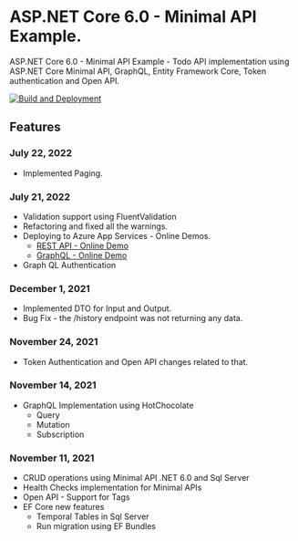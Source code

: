 # ASP.NET Core 6.0 - Minimal API Example.

ASP.NET Core 6.0 - Minimal API Example - Todo API implementation using ASP.NET Core Minimal API, GraphQL, Entity Framework Core, Token authentication and Open API.

[![Build and Deployment](https://github.com/anuraj/MinimalApi/actions/workflows/main_minimalapi-demo.yml/badge.svg)](https://github.com/anuraj/MinimalApi/actions/workflows/main_minimalapi-demo.yml)

## Features
### July 22, 2022
* Implemented Paging.

### July 21, 2022
* Validation support using FluentValidation
* Refactoring and fixed all the warnings.
* Deploying to Azure App Services - Online Demos.
	- [REST API - Online Demo](https://minimalapi-demo.azurewebsites.net/swagger/index.html)
	- [GraphQL - Online Demo](https://minimalapi-demo.azurewebsites.net/graphql)
* Graph QL Authentication

### December 1, 2021
* Implemented DTO for Input and Output.
* Bug Fix - the /history endpoint was not returning any data.

### November 24, 2021
* Token Authentication and Open API changes related to that.

### November 14, 2021
* GraphQL Implementation using HotChocolate
	- Query
	- Mutation
	- Subscription
	
### November 11, 2021
* CRUD operations using Minimal API .NET 6.0 and Sql Server
* Health Checks implementation for Minimal APIs
* Open API - Support for Tags
* EF Core new features 
	- Temporal Tables in Sql Server
	- Run migration using EF Bundles
